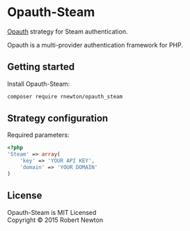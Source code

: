Opauth-Steam
=============
[Opauth][1] strategy for Steam authentication.

Opauth is a multi-provider authentication framework for PHP.

Getting started
----------------
   Install Opauth-Steam:
   ```bash
   composer require rnewton/opauth_steam
   ```


Strategy configuration
----------------------

Required parameters:

```php
<?php
'Steam' => array(
    'key' => 'YOUR API KEY',
    'domain' => 'YOUR DOMAIN'
)
```

License
---------
Opauth-Steam is MIT Licensed  
Copyright © 2015 Robert Newton

[1]: https://github.com/uzyn/opauth